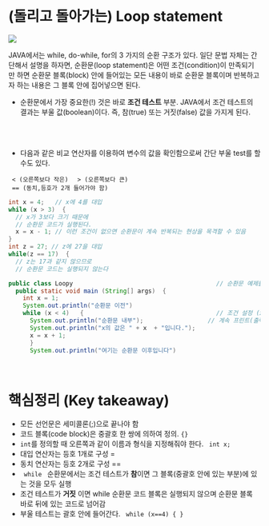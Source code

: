 # (돌리고 돌아가는) Loop statement

<img src = "https://user-images.githubusercontent.com/56021593/76580508-8ba74280-6513-11ea-9e87-aa4e653697f2.JPG">

JAVA에서는 while, do-while, for의 3 가지의 순환 구조가 있다. 
일단 문법 자체는 간단해서 설명을 하자면, 순환문(loop statement)은 어떤 조건(condition)이 만족되기만 하면 순환문 블록(block) 안에 들어있는 
모든 내용이 바로 순환문 블록이며 반복하고자 하는 내용은 그 블록 안에 집어넣으면 된다.

* 순환문에서 가장 중요한(!) 것은 바로 **조건 테스트** 부분. JAVA에서 조건 테스트의 결과는 부울 값(boolean)이다. 즉, 참(true) 또는 거짓(false) 값을
가지게 된다.
<br>
<br>

* 다음과 같은 비교 연산자를 이용하여 변수의 값을 확인함으로써 간단 부울 test를 할 수도 있다.

<code> < (오른쪽보다 작은) </code>
<code> > (오른쪽보다 큰) </code>
<code> == (동치,등호가 2개 들어가야 함) </code>

~~~java
int x = 4;   // x에 4를 대입 
while (x > 3)  {
  // x가 3보다 크기 때문에
  // 순환문 코드가 실행된다.
  x = x - 1; // 이런 조건이 없으면 순환문이 계속 반복되는 현상을 목격할 수 있음
}
int z = 27; // z에 27을 대입
while(z == 17)  {
  // z는 17과 같지 않으므로
  // 순환문 코드는 실행되지 않는다
~~~

~~~ java
public class Loopy                                        // 순환문 예제를 클래스로 만듬
  public static void main (String[] args)  {
    int x = 1;
    System.out.println("순환문 이전")
    while (x < 4)   {                                     // 조건 설정 (x 가 4보다 작으면)
      System.out.println("순환문 내부");                  // 계속 프린트(출력)을 찍어 상태를 알려준다.(ex 코드가 돌고 상태를 알려줌)            
      System.out.println("x의 값은 " + x  + "입니다.");
      x = x + 1;
      }
      System.out.println("여기는 순환문 이후입니다")
~~~
<br>

# 핵심정리 **(Key takeaway)**

* 모든 선언문은 세미콜론(;)으로 끝나야 함
* 코드 블록(code block)은 중괄호 한 쌍에 의하여 정의. <code>{} </code>
* <code>int</code>를 정의할 때 오른쪽과 같이 이름과 형식을 지정해줘야 한다. <code> int x;</code>
* 대입 연산자는 등호 1개로 구성 =
* 동치 연산자는 등호 2개로 구성 ==
* <code> while </code> 순환문에서는 조건 테스트가 **참**이면 그 블록(중괄호 안에 있는 부분)에 있는 것을 모두 실행
* 조건 테스트가 **거짓** 이면 while 순환문 코드 블록은 실행되지 않으며 순환문 블록 바로 뒤에 있는 코드로 넘어감
* 부울 테스트는 괄호 안에 들어간다. <code> while (x==4) { } </code>
